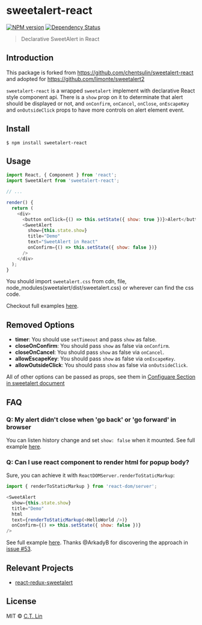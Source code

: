 # sweetalert-react

[![NPM version][npm-image]][npm-url]
[![Dependency Status][david_img]][david_site]

> Declarative SweetAlert in React

## Introduction

This package is forked from https://github.com/chentsulin/sweetalert-react and adopted for https://github.com/limonte/sweetalert2

`sweetalert-react` is a wrapped `sweetalert` implement with declarative React style component api. There is a `show` prop on it to determinate that alert should be displayed or not, and `onConfirm`, `onCancel`, `onClose`, `onEscapeKey` and `onOutsideClick` props to have more controls on alert element event.

## Install

```
$ npm install sweetalert-react
```

## Usage

```js
import React, { Component } from 'react';
import SweetAlert from 'sweetalert-react';

// ...

render() {
  return (
    <div>
      <button onClick={() => this.setState({ show: true })}>Alert</button>
      <SweetAlert
        show={this.state.show}
        title="Demo"
        text="SweetAlert in React"
        onConfirm={() => this.setState({ show: false })}
      />
    </div>
  );
}
```

You should import `sweetalert.css` from cdn, file, node_modules(sweetalert/dist/sweetalert.css) or wherever can find the css code.

Checkout full examples [here](./examples).

## Removed Options

- **timer**: You should use `setTimeout` and pass `show` as false.
- **closeOnConfirm**: You should pass `show` as false via `onConfirm`.
- **closeOnCancel**: You should pass `show` as false via `onCancel`.
- **allowEscapeKey**: You should pass `show` as false via `onEscapeKey`.
- **allowOutsideClick**: You should pass `show` as false via `onOutsideClick`.

All of other options can be passed as props, see them in [Configuare Section in sweetalert document](http://t4t5.github.io/sweetalert/)

## FAQ

### Q: My alert didn't close when 'go back' or 'go forward' in browser

You can listen history change and set `show: false` when it mounted. See full example [here](https://github.com/chentsulin/sweetalert-react/blob/master/examples/history-change/components/App.js).

### Q: Can I use react component to render html for popup body?

Sure, you can achieve it with `ReactDOMServer.renderToStaticMarkup`:

```js
import { renderToStaticMarkup } from 'react-dom/server';

<SweetAlert
  show={this.state.show}
  title="Demo"
  html
  text={renderToStaticMarkup(<HelloWorld />)}
  onConfirm={() => this.setState({ show: false })}
/>
```

See full example [here](https://github.com/chentsulin/sweetalert-react/blob/master/examples/component-as-body/components/App.js). Thanks @ArkadyB for discovering the approach in [issue #53](https://github.com/chentsulin/sweetalert-react/issues/53).

## Relevant Projects

- [react-redux-sweetalert](https://github.com/chentsulin/react-redux-sweetalert)

## License

MIT © [C.T. Lin](https://github.com/chentsulin/sweetalert-react)

[npm-image]: https://badge.fury.io/js/sweetalert-react.svg
[npm-url]: https://npmjs.org/package/sweetalert-react
[travis-image]: https://travis-ci.org/chentsulin/sweetalert-react.svg
[travis-url]: https://travis-ci.org/chentsulin/sweetalert-react
[coveralls-image]: https://coveralls.io/repos/chentsulin/sweetalert-react/badge.svg?branch=master&service=github
[coveralls-url]: https://coveralls.io/r/chentsulin/sweetalert-react?branch=master
[david_img]: https://david-dm.org/chentsulin/sweetalert-react.svg
[david_site]: https://david-dm.org/chentsulin/sweetalert-react
